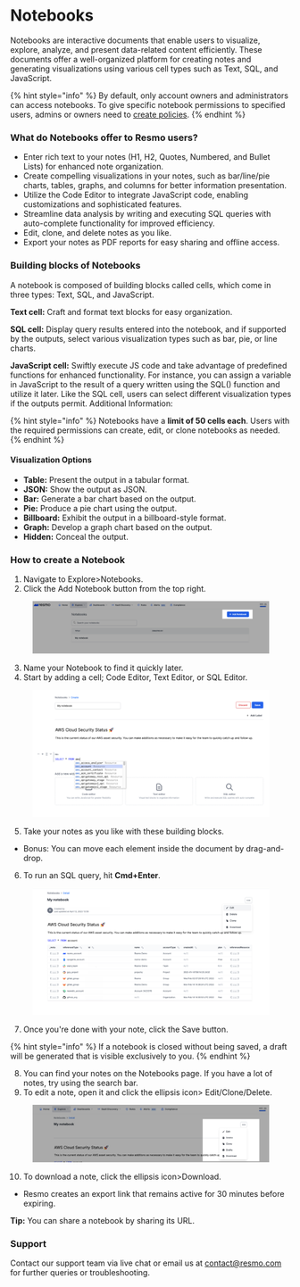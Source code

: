 # Notebooks

Notebooks are interactive documents that enable users to visualize, explore, analyze, and present data-related content efficiently. These documents offer a well-organized platform for creating notes and generating visualizations using various cell types such as Text, SQL, and JavaScript.

{% hint style="info" %}
By default, only account owners and administrators can access notebooks. To give specific notebook permissions to specified users, admins or owners need to [create policies](../users-and-permissions/rbac-role-based-access-control/custom-roles-and-policies.md).
{% endhint %}

### What do Notebooks offer to Resmo users?

* Enter rich text to your notes (H1, H2, Quotes, Numbered, and Bullet Lists) for enhanced note organization.&#x20;
* Create compelling visualizations in your notes, such as bar/line/pie charts, tables, graphs, and columns for better information presentation.&#x20;
* Utilize the Code Editor to integrate JavaScript code, enabling customizations and sophisticated features.&#x20;
* Streamline data analysis by writing and executing SQL queries with auto-complete functionality for improved efficiency.&#x20;
* Edit, clone, and delete notes as you like.
* Export your notes as PDF reports for easy sharing and offline access.

### Building blocks of Notebooks

A notebook is composed of building blocks called cells, which come in three types: Text, SQL, and JavaScript.

**Text cell:** Craft and format text blocks for easy organization.&#x20;

**SQL cell:** Display query results entered into the notebook, and if supported by the outputs, select various visualization types such as bar, pie, or line charts.&#x20;

**JavaScript cell:** Swiftly execute JS code and take advantage of predefined functions for enhanced functionality. For instance, you can assign a variable in JavaScript to the result of a query written using the SQL() function and utilize it later. Like the SQL cell, users can select different visualization types if the outputs permit. Additional Information:

{% hint style="info" %}
Notebooks have a **limit of 50 cells each**. Users with the required permissions can create, edit, or clone notebooks as needed.
{% endhint %}

#### Visualization Options

* **Table:** Present the output in a tabular format.&#x20;
* **JSON:** Show the output as JSON.&#x20;
* **Bar:** Generate a bar chart based on the output.&#x20;
* **Pie:** Produce a pie chart using the output.&#x20;
* **Billboard:** Exhibit the output in a billboard-style format.&#x20;
* **Graph:** Develop a graph chart based on the output.&#x20;
* **Hidden:** Conceal the output.

### How to create a Notebook

1. Navigate to Explore>Notebooks.
2. Click the Add Notebook button from the top right.

<figure><img src="../.gitbook/assets/add-notebook.png" alt=""><figcaption></figcaption></figure>

3. Name your Notebook to find it quickly later.
4. Start by adding a cell; Code Editor, Text Editor, or SQL Editor.

<figure><img src="../.gitbook/assets/add-blocks (1).png" alt=""><figcaption></figcaption></figure>

5. Take your notes as you like with these building blocks.

* Bonus: You can move each element inside the document by drag-and-drop.

6. To run an SQL query, hit **Cmd+Enter**.

<figure><img src="../.gitbook/assets/notebook-example.png" alt=""><figcaption></figcaption></figure>

7. Once you're done with your note, click the Save button.

{% hint style="info" %}
If a notebook is closed without being saved, a draft will be generated that is visible exclusively to you.
{% endhint %}

8. You can find your notes on the Notebooks page. If you have a lot of notes, try using the search bar.
9. To edit a note, open it and click the ellipsis icon> Edit/Clone/Delete.

<figure><img src="../.gitbook/assets/notebook.png" alt=""><figcaption></figcaption></figure>

10. To download a note, click the ellipsis icon>Download.

* Resmo creates an export link that remains active for 30 minutes before expiring.

**Tip:** You can share a notebook by sharing its URL.

### Support

Contact our support team via live chat or email us at contact@resmo.com for further queries or troubleshooting.
